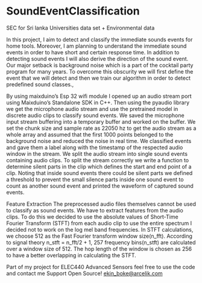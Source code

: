 # SoundEventClassification
SEC for Sri lanka Universities data set + Environmental data

In this project, I aim to detect and classify the immediate sounds events for home tools. 
Moreover, I am planning to understand the immediate sound events in order to have short and certain response time. 
In addition to detecting sound events I will also derive the direction of the sound event. 
Our major setback is background noise which is a part of the cocktail party program for many years. 
To overcome this obscurity we will first define the event that we will detect and then we train our algorithm in order to detect predefined sound classes.,

By using maixduino’s Esp 32 wifi module I opened up an audio stream port using Maixduino’s Standalone SDK in C++. 
Then using the pyaudio library we get the microphone audio stream and use the pretrained model in discrete audio clips to classify sound events.
We saved the microphone input stream buffering into a temporary buffer and worked on the buffer.
We set the chunk size and sample rate as 22050 hz to get the audio stream as a whole array and assumed that the first 1000 points belonged to the background noise
and reduced the noise in real time. We classified events and gave them a label along with the timestamp of the respected audio window in the stream.
We split  the audio stream into single sound events containing audio clips.
To split the stream correctly we write a function to determine silent parts in the clip which defines the start and end point of a clip.
Noting that inside sound events there could be silent parts we defined a threshold to prevent the small silence parts inside one sound event to count as another
sound event and printed the waveform of captured sound events. 


Feature Extraction
The preprocessed audio files themselves cannot be used to classify as sound events. 
We have to extract features from the audio clips. 
To do this we decided to use the absolute values of Short-Time Fourier Transform (STFT) from each audio clip to use the entire spectrum I decided not to work on the log mel band frequencies.
In STFT calculations, we choose 512 as the Fast Fourier transform window size(n_fft). 
According to signal theory n_stft = n_fft/2 + 1, 257 frequency bins(n_stft) are calculated over a window size of 512. 
The hop length of the window is chosen as 256 to have a better overlapping in calculating the STFT.

Part of my project for ELEC440 Advanced Sensors feel free to use the code and contact me 
Support Open Source!
ekin_boke@arcelik.com
